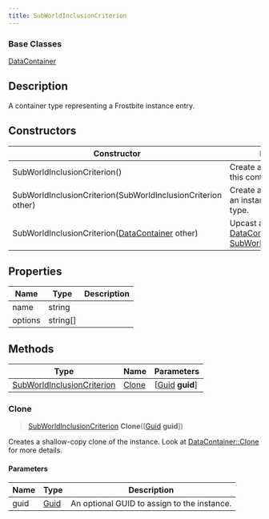 ```yaml
---
title: SubWorldInclusionCriterion
---
```

### Base Classes

[DataContainer](/vext/ref/shared/class/datacontainer)

## Description

A container type representing a Frostbite instance entry.

## Constructors

| Constructor                                                                           | Description                                                                                                                                 |
| ------------------------------------------------------------------------------------- | ------------------------------------------------------------------------------------------------------------------------------------------- |
| SubWorldInclusionCriterion()                                                          | Create a new instance of this container type.                                                                                               |
| SubWorldInclusionCriterion(SubWorldInclusionCriterion other)                          | Create a reference copy of an instance of the same type.                                                                                    |
| SubWorldInclusionCriterion([DataContainer](/vext/ref/shared/class/datacontainer) other) | Upcast an instance of type [DataContainer](/vext/ref/shared/class/datacontainer) to [SubWorldInclusionCriterion](SubWorldInclusionCriterion). |

## Properties

| Name    | Type       | Description |
| ------- | ---------- | ----------- |
| name    | string     |             |
| options | string\[\] |             |

## Methods

| Type                                                     | Name            | Parameters                                     |
| -------------------------------------------------------- | --------------- | ---------------------------------------------- |
| [SubWorldInclusionCriterion](SubWorldInclusionCriterion) | [Clone](#clone) | \[[Guid](/vext/ref/shared/class/guid) **guid**\] |

### Clone

> [SubWorldInclusionCriterion](SubWorldInclusionCriterion) **Clone**(\[[Guid](/vext/ref/shared/class/guid) **guid**\])

Creates a shallow-copy clone of the instance. Look at [DataContainer::Clone](/vext/ref/shared/class/datacontainer#clone) for more details.

#### Parameters

| Name | Type         | Description                                 |
| ---- | ------------ | ------------------------------------------- |
| guid | [Guid](Guid) | An optional GUID to assign to the instance. |
